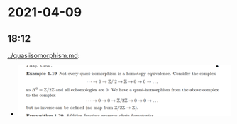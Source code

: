 # 2021-04-09

## 18:12

[../quasiisomorphism.md](../quasiisomorphism.md):

- ![Not every quasi-isomorphism is a homotopy equivalence](_attachments/image_2021-04-09-18-12-47.png)
